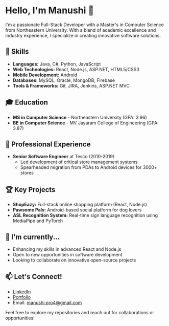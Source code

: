 # Hello, I'm Manushi 👋

I'm a passionate Full-Stack Developer with a Master's in Computer Science from Northeastern University. With a blend of academic excellence and industry experience, I specialize in creating innovative software solutions.

## 🚀 Skills
- **Languages:** Java, C#, Python, JavaScript
- **Web Technologies:** React, Node.js, ASP.NET, HTML5/CSS3
- **Mobile Development:** Android
- **Databases:** MySQL, Oracle, MongoDB, Firebase
- **Tools & Frameworks:** Git, JIRA, Jenkins, ASP.NET MVC

## 🎓 Education
- **MS in Computer Science** - Northeastern University (GPA: 3.96)
- **BE in Computer Science** - MV Jayaram College of Engineering (GPA: 3.87)

## 💼 Professional Experience
- **Senior Software Engineer** at Tesco (2010-2019)
  - Led development of critical store management systems
  - Spearheaded migration from PDAs to Android devices for 3000+ stores

## 🏆 Key Projects
- **ShopEazy:** Full-stack online shopping platform (React, Node.js)
- **Pawsome Pals:** Android-based social platform for dog lovers
- **ASL Recognition System:** Real-time sign language recognition using MediaPipe and PyTorch

## 🌱 I'm currently...
- Enhancing my skills in advanced React and Node.js
- Open to new opportunities in software development
- Looking to collaborate on innovative open-source projects

## 📫 Let's Connect!
- [LinkedIn](https://www.linkedin.com/in/manushi-g/)
- [Portfolio](https://manushi.netlify.app/)
- Email: manushi.pro4@gmail.com

Feel free to explore my repositories and reach out for collaborations or opportunities!
